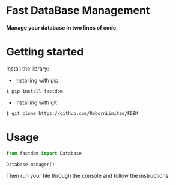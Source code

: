 # Fast DataBase Management
#### Manage your database in two lines of code.

# Getting started
Install the library:
<ul>
	<li>Installing with pip:</li>
</ul>

```$ pip install fastdbm```

<ul>
	<li>Installing with git:</li>
</ul>

```$ git clone https://github.com/RebornLimited/FDBM```

# Usage
```python
from fastdbm import Database

Database.manager()
```
Then run your file through the console and follow the instructions.
